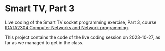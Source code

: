 # Smart TV, Part 3

Live coding of the Smart TV socket programming exercise, Part 3, course [IDATA2304 Computer
Networks and Network programming](https://www.ntnu.edu/studies/courses/IDATA2304/2023).

This project contains the code of the live coding session on 2023-10-27, as far as we managed to
get in the class.
